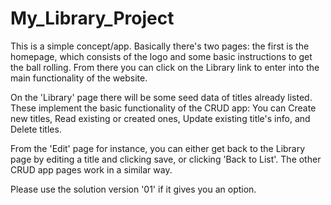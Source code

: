 # My_Library_Project

This is a simple concept/app. Basically there's two pages: the first is the homepage, which consists of the logo and some basic
instructions to get the ball rolling. From there you can click on the Library link to enter into the main functionality of the website. 

On the 'Library' page there will be some seed data of titles already listed. These implement the basic functionality of the CRUD app:
You can Create new titles, Read existing or created ones, Update existing title's info, and Delete titles. 

From the 'Edit' page for instance, you can either get back to the Library page by editing a title and clicking save, or clicking 
'Back to List'. The other CRUD app pages work in a similar way. 

Please use the solution version '01' if it gives you an option. 

